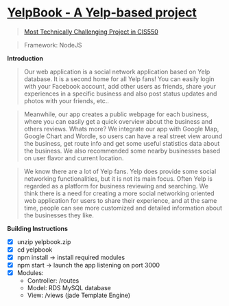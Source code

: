 # [YelpBook - A Yelp-based project](http://ec2-52-1-123-35.compute-1.amazonaws.com)
> [Most Technically Challenging Project in CIS550](http://www.seas.upenn.edu/~cis330/)

> Framework: NodeJS

**Introduction** 
> Our web application is a social network application based on Yelp database. It is a second home for all Yelp fans! You can easily login with your Facebook account, add other users as friends, share your experiences in a specific business and also post status updates and photos with your friends, etc.. 

> Meanwhile, our app creates a public webpage for each business, where you can easily get a quick overview about the business and others reviews. Whats more? We integrate our app with Google Map, Google Chart and Wordle, so users can have a real street view around the business, get route info and get some useful statistics data about the business. We also recommended some nearby businesses based on user flavor and current location.

> We know there are a lot of Yelp fans. Yelp does provide some social networking functionalities, but it is not its main focus. Often Yelp is regarded as a platform for business reviewing and searching. We think there is a need for creating a more social networking oriented web application for users to share their experience, and at the same time, people can see more customized and detailed information about the businesses they like.

**Building Instructions**
- [x] unzip yelpbook.zip
- [x] cd yelpbook
- [x] npm install → install required modules
- [x] npm start → launch the app listening on port 3000
- [x] Modules:
  - Controller: /routes
  - Model: RDS MySQL database
  - View: /views (jade Template Engine)
